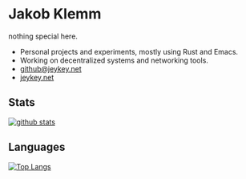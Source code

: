 # Jakob Klemm

nothing special here. 

- Personal projects and experiments, mostly using Rust and Emacs.
- Working on decentralized systems and networking tools.
- [github@jeykey.net](mailto:github@jeykey.net)
- [jeykey.net](https://jeykey.net)

## Stats

[![github stats](https://github-readme-stats.vercel.app/api?username=jakobklemm&show_icons=true&hide_border=true&count_private=true&theme=dark)](https://github.com/anuraghazra/github-readme-stats)

## Languages

[![Top Langs](https://github-readme-stats.vercel.app/api/top-langs/?username=jakobklemm&show_icons=true&hide_border=true&theme=dark&hide=javascript,html)](https://github.com/anuraghazra/github-readme-stats)
